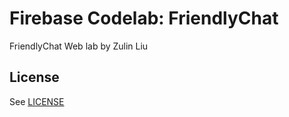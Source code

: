 # Firebase Codelab: FriendlyChat

FriendlyChat Web lab by Zulin Liu


## License
See [LICENSE](LICENSE)
